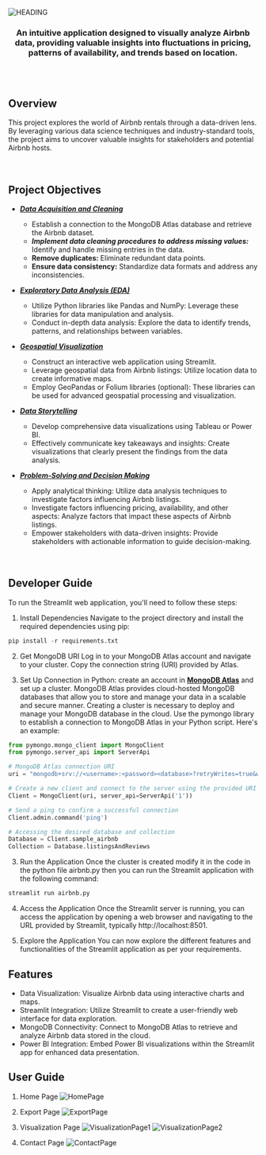 ![HEADING](https://github.com/BalaKrishnanCodeSpace/airbnb/blob/290d9333b34ebeed685e250e34fa683e5904364a/Misc/Title.PNG)


<div align="center"> 
  <h3>An intuitive application designed to visually analyze Airbnb data, providing valuable insights into fluctuations in pricing, patterns of availability, and trends based on location.</h3>
</div>
</br>
</br>



## Overview
This project explores the world of Airbnb rentals through a data-driven lens. By leveraging various data science techniques and industry-standard tools, the project aims to uncover valuable insights for stakeholders and potential Airbnb hosts.</br></br></br>

## Project Objectives
- **<em><ins>Data Acquisition and Cleaning</ins></em>**
  - Establish a connection to the MongoDB Atlas database and retrieve the Airbnb dataset.
  - <b><em>Implement data cleaning procedures to address missing values:</em></b> Identify and handle missing entries in the data.
  - <b>Remove duplicates:</b> Eliminate redundant data points.
  - <b>Ensure data consistency:</b> Standardize data formats and address any inconsistencies.

- **<em><ins>Exploratory Data Analysis (EDA)</ins></em>**
  - Utilize Python libraries like Pandas and NumPy: Leverage these libraries for data manipulation and analysis.
  - Conduct in-depth data analysis: Explore the data to identify trends, patterns, and relationships between variables.

- **<em><ins>Geospatial Visualization</ins></em>**
  - Construct an interactive web application using Streamlit.
  - Leverage geospatial data from Airbnb listings: Utilize location data to create informative maps.
  - Employ GeoPandas or Folium libraries (optional): These libraries can be used for advanced geospatial processing and visualization.

- **<em><ins>Data Storytelling</ins></em>**
  - Develop comprehensive data visualizations using Tableau or Power BI.
  - Effectively communicate key takeaways and insights: Create visualizations that clearly present the findings from the data analysis.

- **<em><ins>Problem-Solving and Decision Making</ins></em>**
  - Apply analytical thinking: Utilize data analysis techniques to investigate factors influencing Airbnb listings.
  - Investigate factors influencing pricing, availability, and other aspects: Analyze factors that impact these aspects of Airbnb listings.
  - Empower stakeholders with data-driven insights: Provide stakeholders with actionable information to guide decision-making.</br></br></br>


## Developer Guide
To run the Streamlit web application, you'll need to follow these steps:

1. Install Dependencies
Navigate to the project directory and install the required dependencies using pip:

```python
pip install -r requirements.txt
```

2. Get MongoDB URI
Log in to your MongoDB Atlas account and navigate to your cluster. Copy the connection string (URI) provided by Atlas.

3. Set Up Connection in Python:
create an account in [**MongoDB Atlas**](https://account.mongodb.com/account/login) and set up a cluster. MongoDB Atlas provides cloud-hosted MongoDB databases that allow you to store and manage your data in a scalable and secure manner. Creating a cluster is necessary to deploy and manage your MongoDB database in the cloud. Use the pymongo library to establish a connection to MongoDB Atlas in your Python script. Here's an example:

```python
from pymongo.mongo_client import MongoClient
from pymongo.server_api import ServerApi

# MongoDB Atlas connection URI
uri = "mongodb+srv://<username>:<password><database>?retryWrites=true&w=majority&appName=<cluster>"

# Create a new client and connect to the server using the provided URI
Client = MongoClient(uri, server_api=ServerApi('1'))

# Send a ping to confirm a successful connection
Client.admin.command('ping')

# Accessing the desired database and collection
Database = Client.sample_airbnb
Collection = Database.listingsAndReviews
```

3. Run the Application
Once the cluster is created modify it in the code in the python file airbnb.py then you can run the Streamlit application with the following command:

```python
streamlit run airbnb.py
```

4. Access the Application
Once the Streamlit server is running, you can access the application by opening a web browser and navigating to the URL provided by Streamlit, typically http://localhost:8501.

5. Explore the Application
You can now explore the different features and functionalities of the Streamlit application as per your requirements.


## Features
- Data Visualization: Visualize Airbnb data using interactive charts and maps.
- Streamlit Integration: Utilize Streamlit to create a user-friendly web interface for data exploration.
- MongoDB Connectivity: Connect to MongoDB Atlas to retrieve and analyze Airbnb data stored in the cloud.
- Power BI Integration: Embed Power BI visualizations within the Streamlit app for enhanced data presentation.


## User Guide
1. Home Page
![HomePage](https://github.com/BalaKrishnanCodeSpace/airbnb/blob/76167a23cbe1adb3b9d6737a1a32baffc8e4b288/Misc/Home_Page.png)




2. Export Page
![ExportPage](https://github.com/BalaKrishnanCodeSpace/airbnb/blob/76167a23cbe1adb3b9d6737a1a32baffc8e4b288/Misc/Export_Page.png)


3. Visualization Page
![VisualizationPage1](https://github.com/BalaKrishnanCodeSpace/airbnb/blob/76167a23cbe1adb3b9d6737a1a32baffc8e4b288/Misc/Visualization_Page%20-%20Power%20BI.png)
![VisualizationPage2](https://github.com/BalaKrishnanCodeSpace/airbnb/blob/76167a23cbe1adb3b9d6737a1a32baffc8e4b288/Misc/Visualization_Page%20-%20EDA.png)


4. Contact Page
![ContactPage](https://github.com/BalaKrishnanCodeSpace/airbnb/blob/76167a23cbe1adb3b9d6737a1a32baffc8e4b288/Misc/Contact_Page.png)
